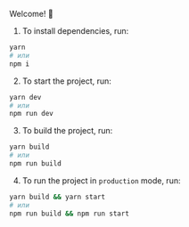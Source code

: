 Welcome! 🚀

1. To install dependencies, run:

```sh
yarn
# или
npm i
```

2. To start the project, run:

```sh
yarn dev
# или
npm run dev
```

3. To build the project, run:

```sh
yarn build
# или
npm run build
```

4. To run the project in `production` mode, run:

```sh
yarn build && yarn start  
# или
npm run build && npm run start
```